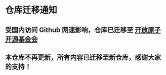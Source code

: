 # 仓库迁移通知

## 受国内访问 **Github** 网速影响，仓库已迁移至 [开放原子开源基金会](https://atomgit.com/dujx99/bmc-webui-guidance)

## 本仓库不再更新，所有内容已迁移至新仓库，感谢大家的支持！